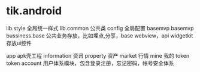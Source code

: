 # tik.android

lib.style 全局统一样式
lib.common 公共类
config 全局配置
basemvp basemvp
bussiness.base 公共业务存放，比如埋点,分享，base webview，api
widgetkit 存放ui控件

app apk壳工程
information 资讯
property 资产
market 行情
mine 我的
token token
account 用户体系模块，包含登录注册，忘记密码，帐号安全体系
